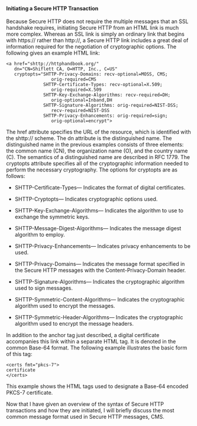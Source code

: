 #### Initiating a Secure HTTP Transaction

Because Secure HTTP does not require the multiple messages that an SSL handshake requires, initiating Secure HTTP from an HTML link is much more complex. Whereas an SSL link is simply an ordinary link that begins with https:// rather than http://, a Secure HTTP link includes a great deal of information required for the negotiation of cryptographic options. The following gives an example HTML link:

```
<a href="shttp://httphandbook.org/" 
   dn="CN=Shiflett CA, O=HTTP, Inc., C=US" 
   cryptopts="SHTTP-Privacy-Domains: recv-optional=MOSS, CMS; 
                 orig-required=CMS 
              SHTTP-Certificate-Types: recv-optional=X.509; 
                 orig-required=X.509 
              SHTTP-Key-Exchange-Algorithms: recv-required=DH; 
                 orig-optional=Inband,DH 
              SHTTP-Signature-Algorithms: orig-required=NIST-DSS; 
                 recv-required=NIST-DSS 
              SHTTP-Privacy-Enhancements: orig-required=sign; 
                 orig-optional=encrypt"> 
```

The href attribute specifies the URL of the resource, which is identified with the shttp:// scheme. The dn attribute is the distinguished name. The distinguished name in the previous examples consists of three elements: the common name (CN), the organization name (O), and the country name (C). The semantics of a distinguished name are described in RFC 1779. The cryptopts attribute specifies all of the cryptographic information needed to perform the necessary cryptography. The options for cryptopts are as follows:

* SHTTP-Certificate-Types— Indicates the format of digital certificates.

* SHTTP-Cryptopts— Indicates cryptographic options used.

* SHTTP-Key-Exchange-Algorithms— Indicates the algorithm to use to exchange the symmetric keys.

* SHTTP-Message-Digest-Algorithms— Indicates the message digest algorithm to employ.

* SHTTP-Privacy-Enhancements— Indicates privacy enhancements to be used.

* SHTTP-Privacy-Domains— Indicates the message format specified in the Secure HTTP messages with the Content-Privacy-Domain header.

* SHTTP-Signature-Algorithms— Indicates the cryptographic algorithm used to sign messages.

* SHTTP-Symmetric-Content-Algorithms— Indicates the cryptographic algorithm used to encrypt the messages.

* SHTTP-Symmetric-Header-Algorithms— Indicates the cryptographic algorithm used to encrypt the message headers.

In addition to the anchor tag just described, a digital certificate accompanies this link within a separate HTML tag. It is denoted in the common Base-64 format. The following example illustrates the basic form of this tag:

```
<certs fmt="pkcs-7"> 
certificate 
</certs> 
```

This example shows the HTML tags used to designate a Base-64 encoded PKCS-7 certificate.

Now that I have given an overview of the syntax of Secure HTTP transactions and how they are initiated, I will briefly discuss the most common message format used in Secure HTTP messages, CMS.

